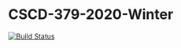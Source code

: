 # CSCD-379-2020-Winter

[![Build Status](https://dev.azure.com/afrostad/CSCD379/_apis/build/status/twofingerrightclick.EWU-CSCD379-2020-Winter?branchName=master)](https://dev.azure.com/afrostad/CSCD379/_build/latest?definitionId=3&branchName=master)
